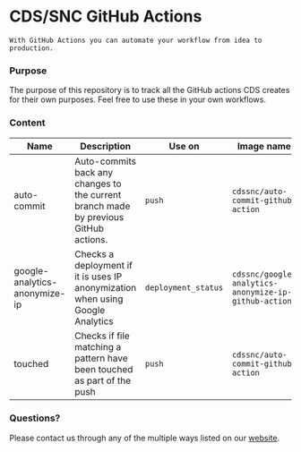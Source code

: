 # CDS/SNC GitHub Actions

```
With GitHub Actions you can automate your workflow from idea to production.
```

### Purpose

The purpose of this repository is to track all the GitHub actions CDS creates for their own purposes. Feel free to use these in your own workflows.

### Content

| Name                          | Description                                                                          | Use on              | Image name                                           | Size    |
| ----------------------------- | ------------------------------------------------------------------------------------ | ------------------- | ---------------------------------------------------- | ------- |
| auto-commit                   | Auto-commits back any changes to the current branch made by previous GitHub actions. | `push`              | `cdssnc/auto-commit-github-action`                   | 23 MB   |
| google-analytics-anonymize-ip | Checks a deployment if it is uses IP anonymization when using Google Analytics       | `deployment_status` | `cdssnc/google-analytics-anonymize-ip-github-action` | 1.44 GB |
| touched                       | Checks if file matching a pattern have been touched as part of the push              | `push`              | `cdssnc/auto-commit-github-action`                   | 1.88 MB |

### Questions?

Please contact us through any of the multiple ways listed on our [website](https://digital.canada.ca/).
